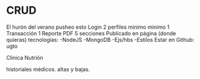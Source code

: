 # CRUD
El hurón del verano pusheo esto
Login
2 perfiles minimo
minimo
1 Transacción 
1 Reporte PDF
5 secciones
Publicado en página (donde quieras)
tecnologías: 
  -NodeJS
  -MongoDB
  -Ejs/hbs
  -Estilos
 Estar en Github: ugto
 
 Clinica Nutrión
 
 historiales médicos.
 altas y bajas.
